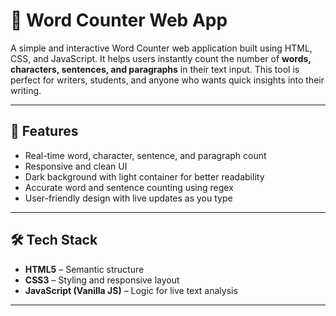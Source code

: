 # 📝 Word Counter Web App

A simple and interactive Word Counter web application built using HTML, CSS, and JavaScript. It helps users instantly count the number of **words, characters, sentences, and paragraphs** in their text input. This tool is perfect for writers, students, and anyone who wants quick insights into their writing.

---

## 🚀 Features

- Real-time word, character, sentence, and paragraph count
- Responsive and clean UI
- Dark background with light container for better readability
- Accurate word and sentence counting using regex
- User-friendly design with live updates as you type

---

## 🛠️ Tech Stack

- **HTML5** – Semantic structure
- **CSS3** – Styling and responsive layout
- **JavaScript (Vanilla JS)** – Logic for live text analysis

---
